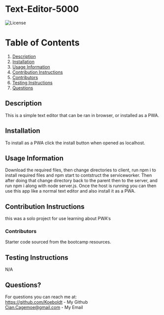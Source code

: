 # Text-Editor-5000

  ![License](https://img.shields.io/badge/license-MIT-blue.svg)
  
# Table of Contents
1. [Description](#Description)
2. [Installation](#Installation)
2. [Usage Information](#Usage)    
3. [Contribution Instructions](#Contribution)
4. [Contributors](#contributors)
5. [Testing Instructions](#Testing)
6. [Questions](#Questions?????!)

## Description <a name="Description"></a>
This is a simple text editor that can be ran in browser, or installed as a PWA.
## Installation <a name="Installation"></a>
To install as a PWA click the install button when opened as localhost.
## Usage Information <a name="Usage"></a>
Download the required files, then change directories to client, run npm i to install required files and npm start to contstruct the serviceworker. Then after doing that change directory back to the parent then to the server, and run npm i along with node server.js. Once the host is running you can then use this app like a normal text editor and also install it as a PWA.
## Contribution Instructions <a name="Contribution"></a>
this was a solo project for use learning about PWA's
### Contributors<a name="contributors"></a>
Starter code sourced from the bootcamp resources.

## Testing Instructions <a name="Testing"></a>
N/A

## Questions? <a name="Questions?????!"></a>
For questions you can reach me at:
<br/> https://github.com/Koeboldt - My Github
<br/> Cian.Cagemoe@gmail.com - My Email
